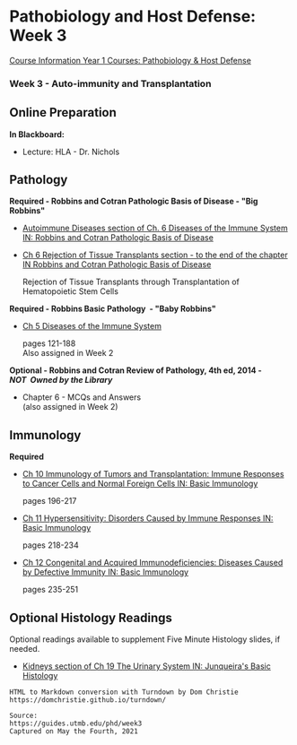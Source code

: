 # Pathobiology and Host Defense: Week 3

[Course Information Year 1 Courses: Pathobiology & Host Defense](/usmle/phd/course-information.html)

### Week 3 - Auto-immunity and Transplantation

## Online Preparation

**In Blackboard:**

*   Lecture: HLA - Dr. Nichols

## Pathology

**Required - Robbins and Cotran Pathologic Basis of Disease - "Big Robbins"**

*   [Autoimmune Diseases section of Ch. 6 Diseases of the Immune System IN: Robbins and Cotran Pathologic Basis of Disease](http://libux.utmb.edu/login?url=https://www.clinicalkey.com/#!/content/book/3-s2.0-B9780323531139000066?scrollTo=%23hl0002505)
    
*   [Ch 6 Rejection of Tissue Transplants section - to the end of the chapter IN Robbins and Cotran Pathologic Basis of Disease](http://libux.utmb.edu/login?url=https://www.clinicalkey.com/#!/content/book/3-s2.0-B9780323531139000066?scrollTo=%23hl0003115)
    
    Rejection of Tissue Transplants through Transplantation of Hematopoietic Stem Cells
    

**Required - Robbins Basic Pathology  - "Baby Robbins"**

*   [Ch 5 Diseases of the Immune System](http://libux.utmb.edu/login?url=https://www.clinicalkey.com/#!/content/book/3-s2.0-B9780323353175000053)
    
    pages 121-188  
    Also assigned in Week 2
    

**Optional - Robbins and Cotran Review of Pathology, 4th ed, 2014 -_NOT_  _Owned by the Library_**

*   Chapter 6 - MCQs and Answers  
    (also assigned in Week 2)

## Immunology

**Required**

*   [Ch 10 Immunology of Tumors and Transplantation: Immune Responses to Cancer Cells and Normal Foreign Cells IN: Basic Immunology](http://libux.utmb.edu/login?url=https://www.clinicalkey.com/#!/content/book/3-s2.0-B9780323549431000106)
    
    pages 196-217
    
*   [Ch 11 Hypersensitivity: Disorders Caused by Immune Responses IN: Basic Immunology](http://libux.utmb.edu/login?url=https://www.clinicalkey.com/#!/content/book/3-s2.0-B9780323549431000118)
    
    pages 218-234
    
*   [Ch 12 Congenital and Acquired Immunodeficiencies: Diseases Caused by Defective Immunity IN: Basic Immunology](http://libux.utmb.edu/login?url=https://www.clinicalkey.com/#!/content/book/3-s2.0-B978032354943100012X)
    
    pages 235-251
    

## Optional Histology Readings

Optional readings available to supplement Five Minute Histology slides, if needed.

*   [Kidneys section of Ch 19 The Urinary System IN: Junqueira's Basic Histology](http://libux.utmb.edu/login?url=https://accessmedicine.mhmedical.com/content.aspx?bookid=2430&sectionid=190286342#1160663115)

```
HTML to Markdown conversion with Turndown by Dom Christie
https://domchristie.github.io/turndown/

Source:
https://guides.utmb.edu/phd/week3
Captured on May the Fourth, 2021
```
